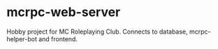 # mcrpc-web-server
Hobby project for MC Roleplaying Club. Connects to database, mcrpc-helper-bot and frontend. 
